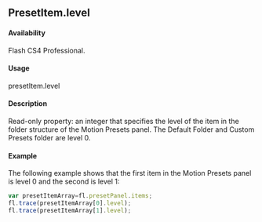 ## PresetItem.level

#### Availability

Flash CS4 Professional.

#### Usage

presetItem.level

#### Description

Read-only property: an integer that specifies the level of the item in the folder structure of the Motion Presets panel. The Default Folder and Custom Presets folder are level 0.

#### Example

The following example shows that the first item in the Motion Presets panel is level 0 and the second is level 1:
```javascript
var presetItemArray=fl.presetPanel.items;
fl.trace(presetItemArray[0].level);
fl.trace(presetItemArray[1].level);

```